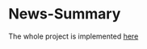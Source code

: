 # News-Summary
 
 The whole project is implemented <a href="https://news-summary.onrender.com/">here</a>

